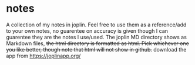 # notes
A collection of my notes in joplin. Feel free to use them as a reference/add to your own notes, no guarentee on accuracy is given though I can guarentee they are the notes I use/used. The joplin MD directory shows as Markdown files, ~~the html directory is formatted as html. Pick whichever one you like better, though note that html will not show in github.~~ download the app from https://joplinapp.org/
